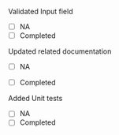 Validated Input field
- [ ] NA
- [ ] Completed

Updated related documentation
- [ ] NA
- [ ] Completed


Added Unit tests
- [ ] NA
- [ ] Completed
